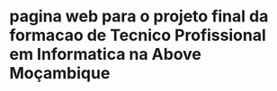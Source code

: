 # pagina web para o projeto final da formacao de Tecnico Profissional em Informatica na Above Moçambique
